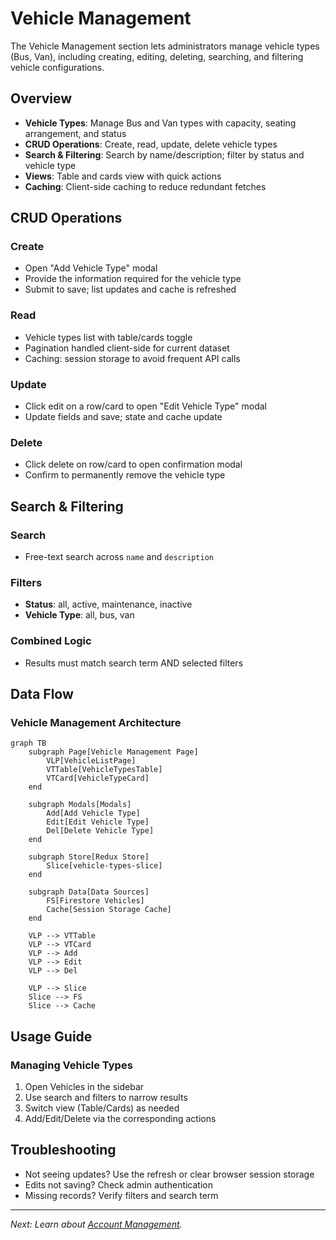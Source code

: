 # Vehicle Management

The Vehicle Management section lets administrators manage vehicle types (Bus, Van), including creating, editing, deleting, searching, and filtering vehicle configurations.

## Overview

- **Vehicle Types**: Manage Bus and Van types with capacity, seating arrangement, and status
- **CRUD Operations**: Create, read, update, delete vehicle types
- **Search & Filtering**: Search by name/description; filter by status and vehicle type
- **Views**: Table and cards view with quick actions
- **Caching**: Client-side caching to reduce redundant fetches

## CRUD Operations

### Create
- Open "Add Vehicle Type" modal
- Provide the information required for the vehicle type
- Submit to save; list updates and cache is refreshed

### Read
- Vehicle types list with table/cards toggle
- Pagination handled client-side for current dataset
- Caching: session storage to avoid frequent API calls

### Update
- Click edit on a row/card to open "Edit Vehicle Type" modal
- Update fields and save; state and cache update

### Delete
- Click delete on row/card to open confirmation modal
- Confirm to permanently remove the vehicle type

## Search & Filtering

### Search
- Free-text search across `name` and `description`

### Filters
- **Status**: all, active, maintenance, inactive
- **Vehicle Type**: all, bus, van

### Combined Logic
- Results must match search term AND selected filters

## Data Flow

### Vehicle Management Architecture

```mermaid
graph TB
    subgraph Page[Vehicle Management Page]
        VLP[VehicleListPage]
        VTTable[VehicleTypesTable]
        VTCard[VehicleTypeCard]
    end

    subgraph Modals[Modals]
        Add[Add Vehicle Type]
        Edit[Edit Vehicle Type]
        Del[Delete Vehicle Type]
    end

    subgraph Store[Redux Store]
        Slice[vehicle-types-slice]
    end

    subgraph Data[Data Sources]
        FS[Firestore Vehicles]
        Cache[Session Storage Cache]
    end

    VLP --> VTTable
    VLP --> VTCard
    VLP --> Add
    VLP --> Edit
    VLP --> Del

    VLP --> Slice
    Slice --> FS
    Slice --> Cache
```

## Usage Guide

### Managing Vehicle Types
1. Open Vehicles in the sidebar
2. Use search and filters to narrow results
3. Switch view (Table/Cards) as needed
4. Add/Edit/Delete via the corresponding actions

## Troubleshooting

- Not seeing updates? Use the refresh or clear browser session storage
- Edits not saving? Check admin authentication
- Missing records? Verify filters and search term

---

*Next: Learn about [Account Management](account-management.md).*
